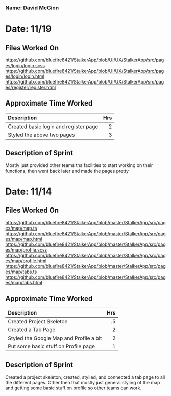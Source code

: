 
### Name: David McGinn
# Date: 11/19

## Files Worked On
https://github.com/bluefire8421/StalkerApp/blob/UI/UX/StalkerApp/src/pages/login/login.scss
https://github.com/bluefire8421/StalkerApp/blob/UI/UX/StalkerApp/src/pages/login/login.html
https://github.com/bluefire8421/StalkerApp/blob/UI/UX/StalkerApp/src/pages/register/register.html


## Approximate Time Worked

| Description                             | Hrs  |
| :---------------------------------------| ---: |
| Created basic login and register page   | 2    |
| Styled the above two pages              | 3    |


## Description of Sprint
Mostly just provided other teams tha facilities to start working on their functions,
then went back later and made the pages pretty


# Date: 11/14

## Files Worked On
https://github.com/bluefire8421/StalkerApp/blob/master/StalkerApp/src/pages/map/map.ts
https://github.com/bluefire8421/StalkerApp/blob/master/StalkerApp/src/pages/map/map.html
https://github.com/bluefire8421/StalkerApp/blob/master/StalkerApp/src/pages/map/profile.scss
https://github.com/bluefire8421/StalkerApp/blob/master/StalkerApp/src/pages/map/profile.html
https://github.com/bluefire8421/StalkerApp/blob/master/StalkerApp/src/pages/map/tabs.ts
https://github.com/bluefire8421/StalkerApp/blob/master/StalkerApp/src/pages/map/tabs.html

## Approximate Time Worked

| Description                             | Hrs  |
| :---------------------------------------| ---: |
| Created Project Skeleton                | .5   |
| Created a Tab Page                      | 2    |
| Styled the Google Map and Profile a bit | 2    |
| Put some basic stuff on Profile page    | 1    |

## Description of Sprint

Created a project skeleton, created, styiled, and connected a tab page to all the different pages.
Other then that mostly just general styling of the map and getting some basic stuff on profile so other teams can work.
